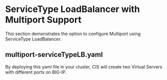 # ServiceType LoadBalancer with Multiport Support

This section demonstrates the option to configure Multiport using ServiceType LoadBalancer.


## multiport-serviceTypeLB.yaml

By deploying this yaml file in your cluster, CIS will create two Virtual Servers with different ports on BIG-IP.